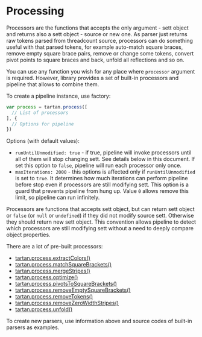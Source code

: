# Processing

Processors are the functions that accepts the only argument -
sett object and returns also a sett object - source or new one.
As parser just returns raw tokens parsed from threadcount source,
processors can do something useful with that parsed tokens, for example
auto-match square braces, remove empty square brace pairs, remove or change 
some tokens, convert pivot points to square braces and back, unfold all 
reflections and so on.
  
You can use any function you wish for any place where `processor` argument is 
required. However, library provides a set of built-in processors and pipeline
that allows to combine them.

To create a pipeline instance, use factory:
```javascript
var process = tartan.process([
  // List of processors  
], {
  // Options for pipeline
})
```

Options (with default values):
* `runUntilUnmodified: true` - if true, pipeline will invoke processors until
all of them will stop changing sett. See details below in this document. If set 
this option to `false`, pipeline will run each processor only once.
* `maxIterations: 2000` - this options is affected only if `runUntilUnmodified` 
is set to `true`. It determines how much iterations can perform pipeline before
stop even if processors are still modifying sett. This option is a guard that
prevents pipeline from hung up. Value `0` allows remove this limit, so pipeline 
can run infinitely.

Processors are functions that accepts sett object, but can return sett object or
`false` (or `null` or `undefined`) if they did not modify source sett. Otherwise
they should return new sett object. This convention allows pipeline to detect 
which processors are still modifying sett without a need to deeply compare object 
properties.

There are a lot of pre-built processors:
* [tartan.process.extractColors()](processors/extract-colors.md) 
* [tartan.process.matchSquareBrackets()](processors/match-square-brackets.md) 
* [tartan.process.mergeStripes()](processors/merge-stripes.md) 
* [tartan.process.optimize()](processors/optimize.md) 
* [tartan.process.pivotsToSquareBrackets()](processors/pivots-to-square-brackets.md) 
* [tartan.process.removeEmptySquareBrackets()](processors/remove-empty-square-brackets.md) 
* [tartan.process.removeTokens()](processors/remove-tokens.md) 
* [tartan.process.removeZeroWidthStripes()](processors/remove-zero-width-stripes.md) 
* [tartan.process.unfold()](processors/unfold.md) 

To create new parsers, use information above and source codes of built-in parsers
as examples.
    